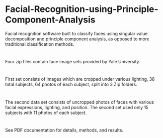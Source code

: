 # Facial-Recognition-using-Principle-Component-Analysis
Facial recognition software built to classify faces using singular value decomposition and principle component analysis, as opposed to more traditional classification methods. 
#
Four zip files contain face image sets provided by Yale University. 
#
First set consists of images which are cropped under various lighting, 38 total subjects, 64 photos of each subject, split into 3 Zip folders. 
#
The second data set consists of uncropped photos of faces with various facial expressions, lighting, and position. The second set used only 15 subjects with 11 photos of each subject. 
#
See PDF documentation for details, methods, and results.
